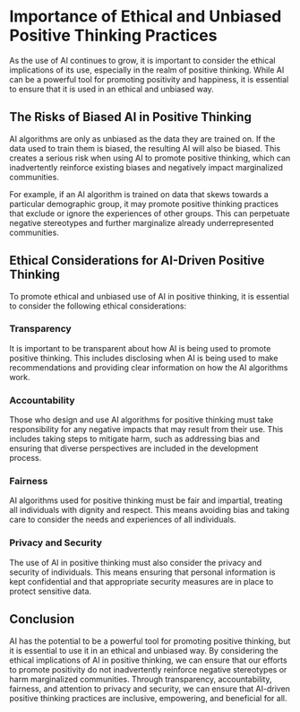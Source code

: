 Importance of Ethical and Unbiased Positive Thinking Practices
==================================================================================================================================

As the use of AI continues to grow, it is important to consider the ethical implications of its use, especially in the realm of positive thinking. While AI can be a powerful tool for promoting positivity and happiness, it is essential to ensure that it is used in an ethical and unbiased way.

The Risks of Biased AI in Positive Thinking
-------------------------------------------

AI algorithms are only as unbiased as the data they are trained on. If the data used to train them is biased, the resulting AI will also be biased. This creates a serious risk when using AI to promote positive thinking, which can inadvertently reinforce existing biases and negatively impact marginalized communities.

For example, if an AI algorithm is trained on data that skews towards a particular demographic group, it may promote positive thinking practices that exclude or ignore the experiences of other groups. This can perpetuate negative stereotypes and further marginalize already underrepresented communities.

Ethical Considerations for AI-Driven Positive Thinking
------------------------------------------------------

To promote ethical and unbiased use of AI in positive thinking, it is essential to consider the following ethical considerations:

### Transparency

It is important to be transparent about how AI is being used to promote positive thinking. This includes disclosing when AI is being used to make recommendations and providing clear information on how the AI algorithms work.

### Accountability

Those who design and use AI algorithms for positive thinking must take responsibility for any negative impacts that may result from their use. This includes taking steps to mitigate harm, such as addressing bias and ensuring that diverse perspectives are included in the development process.

### Fairness

AI algorithms used for positive thinking must be fair and impartial, treating all individuals with dignity and respect. This means avoiding bias and taking care to consider the needs and experiences of all individuals.

### Privacy and Security

The use of AI in positive thinking must also consider the privacy and security of individuals. This means ensuring that personal information is kept confidential and that appropriate security measures are in place to protect sensitive data.

Conclusion
----------

AI has the potential to be a powerful tool for promoting positive thinking, but it is essential to use it in an ethical and unbiased way. By considering the ethical implications of AI in positive thinking, we can ensure that our efforts to promote positivity do not inadvertently reinforce negative stereotypes or harm marginalized communities. Through transparency, accountability, fairness, and attention to privacy and security, we can ensure that AI-driven positive thinking practices are inclusive, empowering, and beneficial for all.
